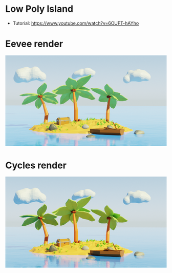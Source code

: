 # Low Poly Island

- Tutorial: https://www.youtube.com/watch?v=6OUFT-hAYho

# Eevee render

<img src="eevee.png" />

# Cycles render

<img src="cycles.png" />
